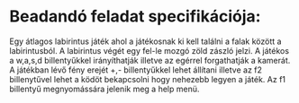# Beadandó feladat specifikációja:
Egy átlagos labirintus játék ahol a játékosnak ki kell találni a falak között a labirintusból. A labirintus végét egy fel-le mozgó zöld zászló jelzi. A játékos a w,a,s,d billentyűkkel irányíthatják illetve az egérrel forgathatják a kamerát. A játékban lévő fény erejét +,- billentyűkkel lehet állítani illetve az f2 billenytűvel lehet a ködöt bekapcsolni hogy nehezebb legyen a játék. Az f1 billentyű megnyomássára jelenik meg a help menü.
